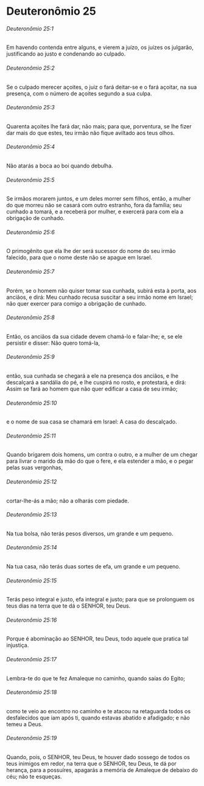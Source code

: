 # Deuteronômio 25

###### Deuteronômio 25:1

Em havendo contenda entre alguns, e vierem a juízo, os juízes os julgarão, justificando ao justo e condenando ao culpado.

###### Deuteronômio 25:2

Se o culpado merecer açoites, o juiz o fará deitar-se e o fará açoitar, na sua presença, com o número de açoites segundo a sua culpa.

###### Deuteronômio 25:3

Quarenta açoites lhe fará dar, não mais; para que, porventura, se lhe fizer dar mais do que estes, teu irmão não fique aviltado aos teus olhos.

###### Deuteronômio 25:4

Não atarás a boca ao boi quando debulha.

###### Deuteronômio 25:5

Se irmãos morarem juntos, e um deles morrer sem filhos, então, a mulher do que morreu não se casará com outro estranho, fora da família; seu cunhado a tomará, e a receberá por mulher, e exercerá para com ela a obrigação de cunhado.

###### Deuteronômio 25:6

O primogênito que ela lhe der será sucessor do nome do seu irmão falecido, para que o nome deste não se apague em Israel.

###### Deuteronômio 25:7

Porém, se o homem não quiser tomar sua cunhada, subirá esta à porta, aos anciãos, e dirá: Meu cunhado recusa suscitar a seu irmão nome em Israel; não quer exercer para comigo a obrigação de cunhado.

###### Deuteronômio 25:8

Então, os anciãos da sua cidade devem chamá-lo e falar-lhe; e, se ele persistir e disser: Não quero tomá-la,

###### Deuteronômio 25:9

então, sua cunhada se chegará a ele na presença dos anciãos, e lhe descalçará a sandália do pé, e lhe cuspirá no rosto, e protestará, e dirá: Assim se fará ao homem que não quer edificar a casa de seu irmão;

###### Deuteronômio 25:10

e o nome de sua casa se chamará em Israel: A casa do descalçado.

###### Deuteronômio 25:11

Quando brigarem dois homens, um contra o outro, e a mulher de um chegar para livrar o marido da mão do que o fere, e ela estender a mão, e o pegar pelas suas vergonhas,

###### Deuteronômio 25:12

cortar-lhe-ás a mão; não a olharás com piedade.

###### Deuteronômio 25:13

Na tua bolsa, não terás pesos diversos, um grande e um pequeno.

###### Deuteronômio 25:14

Na tua casa, não terás duas sortes de efa, um grande e um pequeno.

###### Deuteronômio 25:15

Terás peso integral e justo, efa integral e justo; para que se prolonguem os teus dias na terra que te dá o SENHOR, teu Deus.

###### Deuteronômio 25:16

Porque é abominação ao SENHOR, teu Deus, todo aquele que pratica tal injustiça.

###### Deuteronômio 25:17

Lembra-te do que te fez Amaleque no caminho, quando saías do Egito;

###### Deuteronômio 25:18

como te veio ao encontro no caminho e te atacou na retaguarda todos os desfalecidos que iam após ti, quando estavas abatido e afadigado; e não temeu a Deus.

###### Deuteronômio 25:19

Quando, pois, o SENHOR, teu Deus, te houver dado sossego de todos os teus inimigos em redor, na terra que o SENHOR, teu Deus, te dá por herança, para a possuíres, apagarás a memória de Amaleque de debaixo do céu; não te esqueças.

